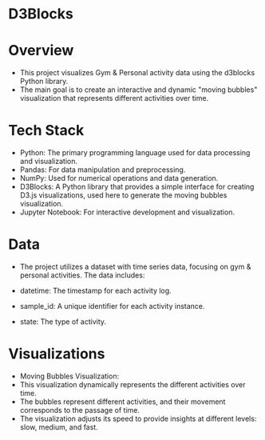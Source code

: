 # D3Blocks

# Overview

- This project visualizes Gym & Personal activity data using the d3blocks Python library.
- The main goal is to create an interactive and dynamic "moving bubbles" visualization that represents different activities over time.

# Tech Stack

- Python: The primary programming language used for data processing and visualization.
- Pandas: For data manipulation and preprocessing.
- NumPy: Used for numerical operations and data generation.
- D3Blocks: A Python library that provides a simple interface for creating D3.js visualizations, used here to generate the moving bubbles visualization.
- Jupyter Notebook: For interactive development and visualization.

# Data

- The project utilizes a dataset with time series data, focusing on gym & personal activities. The data includes:

- datetime: The timestamp for each activity log.
- sample_id: A unique identifier for each activity instance.
- state: The type of activity.

# Visualizations

- Moving Bubbles Visualization:
- This visualization dynamically represents the different activities over time.
- The bubbles represent different activities, and their movement corresponds to the passage of time.
- The visualization adjusts its speed to provide insights at different levels: slow, medium, and fast.
